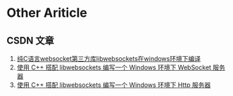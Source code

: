 # Other Ariticle

## CSDN 文章
1. [纯C语言websocket第三方库libwebsockets在windows环境下编译](https://blog.csdn.net/2401_86347394/article/details/145234480)
2. [使用 C++ 搭配 libwebsockets 编写一个 Windows 环境下 WebSocket 服务器](https://blog.csdn.net/2401_86347394/article/details/145242697)
3. [使用 C++ 搭配 libwebsockets 编写一个 Windows 环境下 Http 服务器](https://blog.csdn.net/2401_86347394/article/details/145268271)


